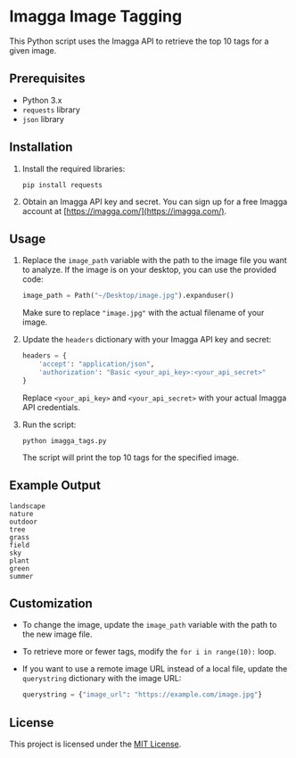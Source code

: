 # Imagga Image Tagging

This Python script uses the Imagga API to retrieve the top 10 tags for a given image.

## Prerequisites

- Python 3.x
- `requests` library
- `json` library

## Installation

1. Install the required libraries:

   ```
   pip install requests
   ```

2. Obtain an Imagga API key and secret. You can sign up for a free Imagga account at [https://imagga.com/](https://imagga.com/).

## Usage

1. Replace the `image_path` variable with the path to the image file you want to analyze. If the image is on your desktop, you can use the provided code:

   ```python
   image_path = Path("~/Desktop/image.jpg").expanduser()
   ```

   Make sure to replace `"image.jpg"` with the actual filename of your image.

2. Update the `headers` dictionary with your Imagga API key and secret:

   ```python
   headers = {
       'accept': "application/json",
       'authorization': "Basic <your_api_key>:<your_api_secret>"
   }
   ```

   Replace `<your_api_key>` and `<your_api_secret>` with your actual Imagga API credentials.

3. Run the script:

   ```
   python imagga_tags.py
   ```

   The script will print the top 10 tags for the specified image.

## Example Output

```
landscape
nature
outdoor
tree
grass
field
sky
plant
green
summer
```

## Customization

- To change the image, update the `image_path` variable with the path to the new image file.
- To retrieve more or fewer tags, modify the `for i in range(10):` loop.
- If you want to use a remote image URL instead of a local file, update the `querystring` dictionary with the image URL:

  ```python
  querystring = {"image_url": "https://example.com/image.jpg"}
  ```

## License

This project is licensed under the [MIT License](LICENSE).
